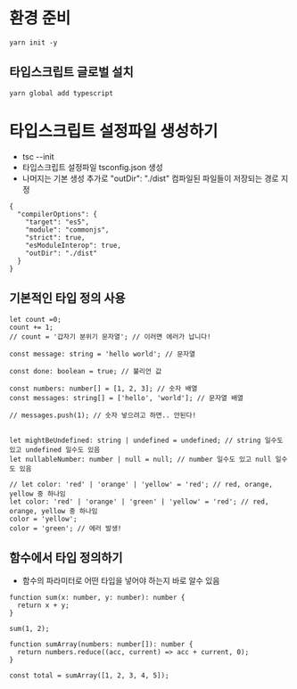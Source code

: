 # 환경 준비
```
yarn init -y
```

## 타입스크립트 글로벌 설치
```
yarn global add typescript
```

# 타입스크립트 설정파일 생성하기
- tsc --init
- 타입스크립트 설정파일 tsconfig.json 생성
- 나머지는 기본 생성 추가로 "outDir": "./dist" 컴파일된 파일들이 저장되는 경로 지정
```
{
  "compilerOptions": {
    "target": "es5",
    "module": "commonjs",
    "strict": true,
    "esModuleInterop": true,
    "outDir": "./dist"
  }
}
```

## 기본적인 타입 정의 사용
```
let count =0;
count += 1;
// count = '갑자기 분위기 문자열'; // 이러면 에러가 납니다!

const message: string = 'hello world'; // 문자열

const done: boolean = true; // 불리언 값

const numbers: number[] = [1, 2, 3]; // 숫자 배열
const messages: string[] = ['hello', 'world']; // 문자열 배열

// messages.push(1); // 숫자 넣으려고 하면.. 안된다!


let mightBeUndefined: string | undefined = undefined; // string 일수도 있고 undefined 일수도 있음
let nullableNumber: number | null = null; // number 일수도 있고 null 일수도 있음

// let color: 'red' | 'orange' | 'yellow' = 'red'; // red, orange, yellow 중 하나임
let color: 'red' | 'orange' | 'green' | 'yellow' = 'red'; // red, orange, yellow 중 하나임
color = 'yellow';
color = 'green'; // 에러 발생!
```

## 함수에서 타입 정의하기
- 함수의 파라미터로 어떤 타입을 넣어야 하는지 바로 알수 있음
```
function sum(x: number, y: number): number {
  return x + y;
}

sum(1, 2);

function sumArray(numbers: number[]): number {
  return numbers.reduce((acc, current) => acc + current, 0);
}

const total = sumArray([1, 2, 3, 4, 5]);
```

